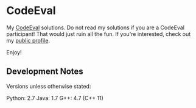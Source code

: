 CodeEval
========

My <a href="http://codeeval.com">CodeEval</a> solutions. Do not read my solutions if you are a CodeEval participant! That would just ruin all the fun. If you're interested, check out my <a href="https://www.codeeval.com/profile/mpillar/">public profile</a>.

Enjoy!

Development Notes
---

Versions unless otherwise stated:

Python: 2.7
Java: 1.7
G++: 4.7 (C++ 11)